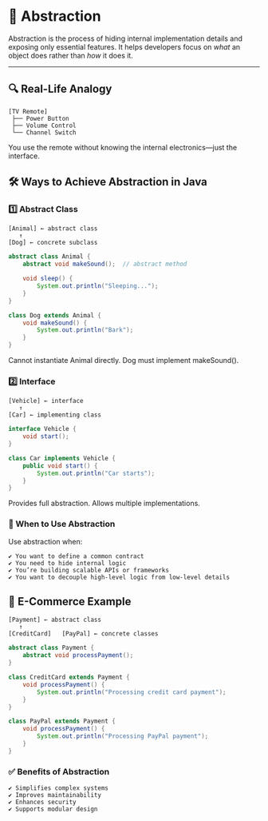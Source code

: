 # 🧠 Abstraction

Abstraction is the process of hiding internal implementation details and exposing only essential features. It helps developers focus on *what* an object does rather than *how* it does it.

---

## 🔍 Real-Life Analogy

```plaintext
[TV Remote]
 ├── Power Button
 ├── Volume Control
 └── Channel Switch
```
You use the remote without knowing the internal electronics—just the interface.

##  🛠️ Ways to Achieve Abstraction in Java

### 1️⃣ Abstract Class
```plaintext
[Animal] ← abstract class
   ↑
[Dog] ← concrete subclass
```
``` java
abstract class Animal {
    abstract void makeSound();  // abstract method

    void sleep() {
        System.out.println("Sleeping...");
    }
}

class Dog extends Animal {
    void makeSound() {
        System.out.println("Bark");
    }
}
```
Cannot instantiate Animal directly.
Dog must implement makeSound().

### 2️⃣ Interface
``` plaintext
[Vehicle] ← interface
   ↑
[Car] ← implementing class
```
``` java
interface Vehicle {
    void start();
}

class Car implements Vehicle {
    public void start() {
        System.out.println("Car starts");
    }
}
```
Provides full abstraction.
Allows multiple implementations.

### 🎯 When to Use Abstraction
Use abstraction when:

```plaintext
✔ You want to define a common contract
✔ You need to hide internal logic
✔ You’re building scalable APIs or frameworks
✔ You want to decouple high-level logic from low-level details
```
## 🛒 E-Commerce Example
```plaintext
[Payment] ← abstract class
   ↑
[CreditCard]   [PayPal] ← concrete classes
```
```java
abstract class Payment {
    abstract void processPayment();
}

class CreditCard extends Payment {
    void processPayment() {
        System.out.println("Processing credit card payment");
    }
}

class PayPal extends Payment {
    void processPayment() {
        System.out.println("Processing PayPal payment");
    }
}
```
### ✅ Benefits of Abstraction
```plaintext
✔ Simplifies complex systems
✔ Improves maintainability
✔ Enhances security
✔ Supports modular design
```